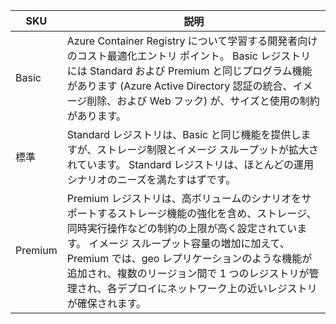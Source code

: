 | SKU | 説明 |
|---|---|
| Basic | Azure Container Registry について学習する開発者向けのコスト最適化エントリ ポイント。 Basic レジストリには Standard および Premium と同じプログラム機能があります (Azure Active Directory 認証の統合、イメージ削除、および Web フック) が、サイズと使用の制約があります。 |
| 標準 | Standard レジストリは、Basic と同じ機能を提供しますが、ストレージ制限とイメージ スループットが拡大されています。 Standard レジストリは、ほとんどの運用シナリオのニーズを満たすはずです。 |
| Premium | Premium レジストリは、高ボリュームのシナリオをサポートするストレージ機能の強化を含め、ストレージ、同時実行操作などの制約の上限が高く設定されています。 イメージ スループット容量の増加に加えて、Premium では、geo レプリケーションのような機能が追加され、複数のリージョン間で 1 つのレジストリが管理され、各デプロイにネットワーク上の近いレジストリが確保されます。 |
